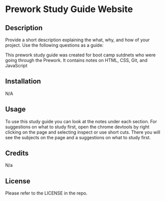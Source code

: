 # Prework Study Guide Website

## Description

Provide a short description explaining the what, why, and how of your project. Use the following questions as a guide:

This prework study guide was created for boot camp sutdnets who were going through the Prework. It contains notes on HTML, CSS, Git, and JavaScript

## Installation

N/A

## Usage

To use this study guide you can look at the notes under each section. For suggestions on what to study first, open the chrome devtools by right clicking on the page and selecting inspect or use short cuts. There you will see the subjects on the page and a suggestions on what to study first.
## Credits

N/a

## License

Please refer to the LICENSE in the repo.